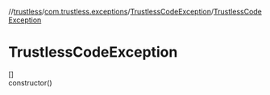 //[trustless](../../../index.md)/[com.trustless.exceptions](../index.md)/[TrustlessCodeException](index.md)/[TrustlessCodeException](-trustless-code-exception.md)

# TrustlessCodeException

[]\
constructor()
